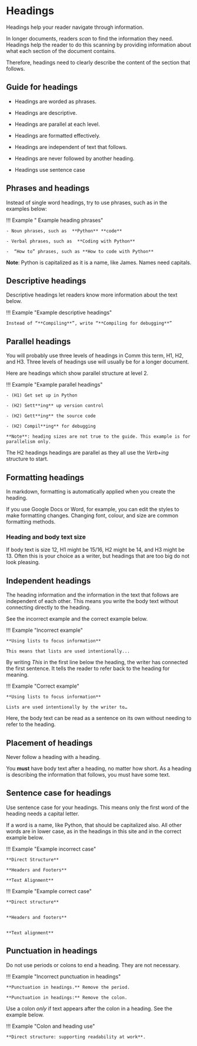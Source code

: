 # Headings

Headings help your reader navigate through information.

In longer documents, readers *scan* to find the information they need. Headings help the reader to do this scanning by providing information about what each section of the document contains.

Therefore, headings need to clearly describe the content of the section that follows.

## Guide for headings

- Headings are worded as phrases.

- Headings are descriptive.

- Headings are parallel at each level.

- Headings are formatted effectively.

- Headings are independent of text that follows.

- Headings are never followed by another heading.

- Headings use sentence case

## Phrases and headings

Instead of single word headings, try to use phrases, such as in the examples below:

!!! Example " Example heading phrases"

    - Noun phrases, such as  **Python** **code**

    - Verbal phrases, such as  **Coding with Python**

    -  “How to” phrases, such as **How to code with Python**

**Note**: Python is capitalized as it is a name, like James. Names need capitals.

## Descriptive headings

Descriptive headings let readers know more information about the text below.

!!! Example "Example descriptive headings"

    Instead of “**Compiling**”, write “**Compiling for debugging**”

## Parallel headings

You will probably use three levels of headings in Comm this term, H1, H2, and H3.
Three levels of headings use will usually be for a longer document.

Here are headings which show parallel structure at level 2.

!!! Example "Example parallel headings"

    - (H1) Get set up in Python

    - (H2) Sett**ing** up version control

    - (H2) Gett**ing** the source code

    - (H2) Compil**ing** for debugging

    **Note**: heading sizes are not true to the guide. This example is for parallelism only.

The H2 headings headings are parallel as they all use the *Verb+ing* structure to start.

## Formatting headings

In markdown, formatting is automatically applied when you create the heading.

If you use Google Docs or Word, for example, you can edit the styles to make formatting changes. Changing font, colour, and size are common formatting methods.

### Heading and body text size

If body text is size 12, H1 might be 15/16, H2 might be 14, and H3 might be 13. Often this is your choice as a writer, but headings that are too big do not look pleasing.

## Independent headings

The heading information and the information in the text that follows are independent of each other. This means you write the body text without connecting directly to the heading.

See the incorrect example and the correct example below.

!!! Example "Incorrect example"

    **Using lists to focus information**

    This means that lists are used intentionally...

By writing *This* in the first line below the heading, the writer has connected the first sentence. It tells the reader to refer back to the heading for meaning.

!!! Example "Correct example"

    **Using lists to focus information**

    Lists are used intentionally by the writer to…

Here, the body text can be read as a sentence on its own without needing to refer to the heading.

## Placement of headings

Never follow a heading with a heading.

You **must** have body text after a heading, no matter how short. As a heading is describing the information that follows, you must have some text.

## Sentence case for headings

Use sentence case for your headings. This means only the first word of the heading needs a capital letter.

If a word is a name, like Python, that should be capitalized also. All other words are in lower case, as in the headings in this site and in the correct example below.

!!! Example "Example incorrect case"

    **Direct Structure**

    **Headers and Footers**

    **Text Alignment**

!!! Example "Example correct case"

    **Direct structure**


    **Headers and footers**


    **Text alignment**


## Punctuation in headings

Do not use periods or colons to end a heading. They are not necessary.

!!! Example "Incorrect punctuation in headings"

    **Punctuation in headings.** Remove the period.

    **Punctuation in headings:** Remove the colon.

Use a colon *only* if text appears after the colon in a heading. See the example below.

!!! Example "Colon and heading use"

    **Direct structure: supporting readability at work**.

